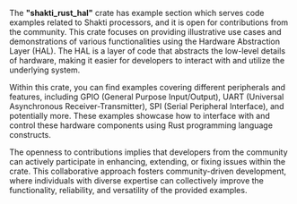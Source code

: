 
The **"shakti_rust_hal"** crate has example section which serves code examples related to Shakti processors, and it is open for contributions from the community. This crate focuses on providing illustrative use cases and demonstrations of various functionalities using the Hardware Abstraction Layer (HAL). The HAL is a layer of code that abstracts the low-level details of hardware, making it easier for developers to interact with and utilize the underlying system.

Within this crate, you can find examples covering different peripherals and features, including GPIO (General Purpose Input/Output), UART (Universal Asynchronous Receiver-Transmitter), SPI (Serial Peripheral Interface), and potentially more. These examples showcase how to interface with and control these hardware components using Rust programming language constructs.

The openness to contributions implies that developers from the community can actively participate in enhancing, extending, or fixing issues within the crate. This collaborative approach fosters community-driven development, where individuals with diverse expertise can collectively improve the functionality, reliability, and versatility of the provided examples.